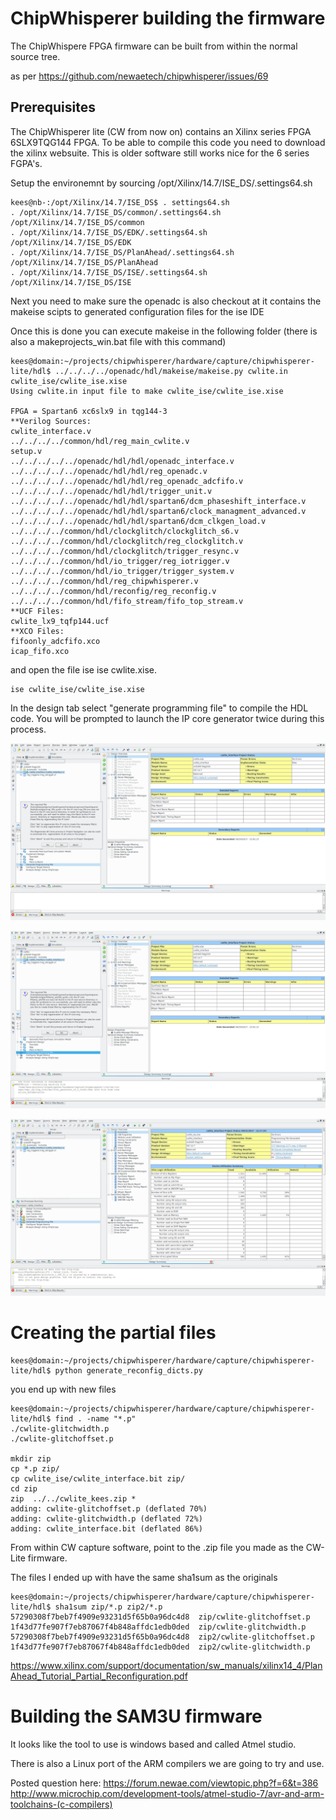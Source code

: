 # ChipWhisperer building the firmware

The ChipWhispere FPGA firmware can be built from within the normal source tree.

as per https://github.com/newaetech/chipwhisperer/issues/69

## Prerequisites

The ChipWhisperer lite (CW from now on) contains an Xilinx series FPGA 6SLX9TQG144
FPGA. To be able to compile this code you need to download the xilinx websuite. This is older software still works nice for the 6 series FGPA's.

Setup the environemnt by sourcing /opt/Xilinx/14.7/ISE_DS/.settings64.sh


    kees@nb-:/opt/Xilinx/14.7/ISE_DS$ . settings64.sh 
    . /opt/Xilinx/14.7/ISE_DS/common/.settings64.sh /opt/Xilinx/14.7/ISE_DS/common
    . /opt/Xilinx/14.7/ISE_DS/EDK/.settings64.sh /opt/Xilinx/14.7/ISE_DS/EDK
    . /opt/Xilinx/14.7/ISE_DS/PlanAhead/.settings64.sh /opt/Xilinx/14.7/ISE_DS/PlanAhead
    . /opt/Xilinx/14.7/ISE_DS/ISE/.settings64.sh /opt/Xilinx/14.7/ISE_DS/ISE


Next you need to make sure the openadc is also checkout at it contains the makeise scipts to generated configuration files for the ise IDE

Once this is done you can execute makeise in the following folder (there is also a makeprojects_win.bat file with this command)

    kees@domain:~/projects/chipwhisperer/hardware/capture/chipwhisperer-lite/hdl$ ../../../../openadc/hdl/makeise/makeise.py cwlite.in cwlite_ise/cwlite_ise.xise
    Using cwlite.in input file to make cwlite_ise/cwlite_ise.xise

    FPGA = Spartan6 xc6slx9 in tqg144-3
    **Verilog Sources:
    cwlite_interface.v
    ../../../../common/hdl/reg_main_cwlite.v
    setup.v
    ../../../../../openadc/hdl/hdl/openadc_interface.v
    ../../../../../openadc/hdl/hdl/reg_openadc.v
    ../../../../../openadc/hdl/hdl/reg_openadc_adcfifo.v
    ../../../../../openadc/hdl/hdl/trigger_unit.v
    ../../../../../openadc/hdl/hdl/spartan6/dcm_phaseshift_interface.v
    ../../../../../openadc/hdl/hdl/spartan6/clock_managment_advanced.v
    ../../../../../openadc/hdl/hdl/spartan6/dcm_clkgen_load.v
    ../../../../common/hdl/clockglitch/clockglitch_s6.v
    ../../../../common/hdl/clockglitch/reg_clockglitch.v
    ../../../../common/hdl/clockglitch/trigger_resync.v
    ../../../../common/hdl/io_trigger/reg_iotrigger.v
    ../../../../common/hdl/io_trigger/trigger_system.v
    ../../../../common/hdl/reg_chipwhisperer.v
    ../../../../common/hdl/reconfig/reg_reconfig.v
    ../../../../common/hdl/fifo_stream/fifo_top_stream.v
    **UCF Files:
    cwlite_lx9_tqfp144.ucf
    **XCO Files:
    fifoonly_adcfifo.xco
    icap_fifo.xco



and open the file ise ise cwlite.xise.

    ise cwlite_ise/cwlite_ise.xise 


In the design tab select "generate programming file" to compile the HDL code. You will be prompted to launch the IP core generator twice during this process.


![](pics/generate_ip01.png)


![](pics/generate_ip02.png)



![](pics/report_after_generating_bit_file.png)
        

# Creating the partial files


    kees@domain:~/projects/chipwhisperer/hardware/capture/chipwhisperer-lite/hdl$ python generate_reconfig_dicts.py

you end up with new files

    kees@domain:~/projects/chipwhisperer/hardware/capture/chipwhisperer-lite/hdl$ find . -name "*.p"
    ./cwlite-glitchwidth.p
    ./cwlite-glitchoffset.p

    mkdir zip
    cp *.p zip/
    cp cwlite_ise/cwlite_interface.bit zip/
    cd zip
    zip  ../../cwlite_kees.zip *
    adding: cwlite-glitchoffset.p (deflated 70%)
    adding: cwlite-glitchwidth.p (deflated 72%)
    adding: cwlite_interface.bit (deflated 86%)

From within CW capture software, point to the .zip file you made as the CW-Lite firmware.

The files I ended up with have the same sha1sum as the originals

    kees@domain:~/projects/chipwhisperer/hardware/capture/chipwhisperer-lite/hdl$ sha1sum zip/*.p zip2/*.p
    57290308f7beb7f4909e93231d5f65b0a96dc4d8  zip/cwlite-glitchoffset.p
    1f43d77fe907f7eb87067f4b848affdc1edb0ded  zip/cwlite-glitchwidth.p
    57290308f7beb7f4909e93231d5f65b0a96dc4d8  zip2/cwlite-glitchoffset.p
    1f43d77fe907f7eb87067f4b848affdc1edb0ded  zip2/cwlite-glitchwidth.p

https://www.xilinx.com/support/documentation/sw_manuals/xilinx14_4/PlanAhead_Tutorial_Partial_Reconfiguration.pdf




# Building the SAM3U firmware

It looks like the tool to use is windows based and called Atmel studio.

There is also a Linux port of the ARM compilers we are going to try and use.

Posted question here:
https://forum.newae.com/viewtopic.php?f=6&t=386
http://www.microchip.com/development-tools/atmel-studio-7/avr-and-arm-toolchains-(c-compilers)
